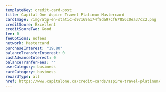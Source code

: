 ```yaml
---
templateKey: credit-card-post
title: Capital One Aspire Travel Platinum Mastercard
cardImage: /img/atp-en-static-d97169a174f8da97cf67856c0ea37cc2.png
creditScore: Excellent
creditScoreTwo: Good
fee: 0
feeOptions: nofees
network: Mastercard
purchaseInterest: "19.80"
balanceTransferInterest: 0
cashAdvanceInterest: 0
balanceTranferFees: ""
userCategory: business
cardCategory: business
rewardType: all
href: https://www.capitalone.ca/credit-cards/aspire-travel-platinum/
---
```

